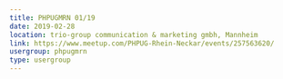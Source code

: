 ```yaml
---
title: PHPUGMRN 01/19
date: 2019-02-28
location: trio-group communication & marketing gmbh, Mannheim
link: https://www.meetup.com/PHPUG-Rhein-Neckar/events/257563620/
usergroup: phpugmrn
type: usergroup
---
```

